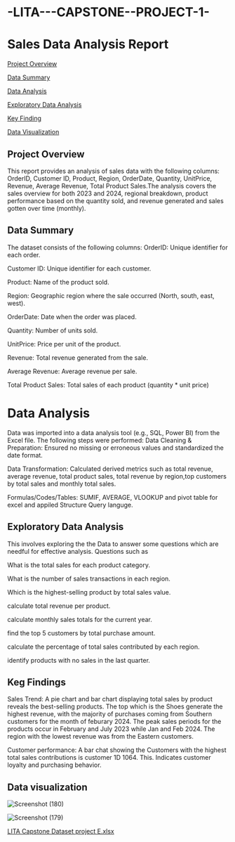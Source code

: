 # -LITA---CAPSTONE--PROJECT-1-

# Sales Data Analysis Report

[Project Overview](#Project-Overview)

[Data Summary](#Data-Summary)

[Data Analysis](#Data-Analysis)

[Exploratory Data Analysis](#Exploratory-Data-Analysis)

[Key Finding](#Key-Finding)

[Data Visualization](#Data-viualization)

## Project Overview
This report provides an analysis of sales data with the following columns: OrderID, Customer ID, Product, Region, OrderDate, Quantity, UnitPrice, Revenue, Average Revenue, Total Product Sales.The analysis covers the sales overview for both 2023 and 2024, regional breakdown, product performance based on the quantity sold, and revenue generated and sales gotten over time (monthly). 

## Data Summary
The dataset consists of the following columns:
   OrderID: Unique identifier for each order.
   
   Customer ID: Unique identifier for each customer.

   Product: Name of the product sold.

Region: Geographic region where the sale occurred (North, south, east, west).

OrderDate: Date when the order was placed. 

Quantity: Number of units sold.

UnitPrice: Price per unit of the product.

Revenue: Total revenue generated from the sale.

Average Revenue: Average revenue per sale.

Total Product Sales: Total sales of each product (quantity * unit price)

# Data Analysis 
Data was imported into a data analysis tool (e.g., SQL, Power BI) from the Excel file. The following steps were performed:
   Data Cleaning & Preparation: Ensured no missing or erroneous values and standardized the date format. 
   
   Data Transformation: Calculated derived metrics such as total revenue, average revenue, total product sales, total revenue by region,top customers by total sales and monthly total sales.

   Formulas/Codes/Tables: SUMIF, AVERAGE, VLOOKUP and pivot table for excel and appiled Structure Query languge.

   ## Exploratory Data Analysis
   This involves exploring the the Data to answer some questions which are needful for effective analysis. Questions such as

What is the total sales for each product category.

What is the number of sales transactions in each region.

Which is the highest-selling product by total sales value.

calculate total revenue per product.

calculate monthly sales totals for the current year.

find the top 5 customers by total purchase amount.

calculate the percentage of total sales contributed by each region.

identify products with no sales in the last quarter.

## Keg Findings
Sales Trend: A pie chart and bar chart displaying total sales by product reveals the best-selling products. The top which is the Shoes generate the highest revenue, with the majority of purchases coming from Southern customers for the month of feburary 2024. The peak sales periods for the products occur in February and July 2023 while Jan and Feb 2024. The region with the lowest revenue was from the Eastern customers. 

Customer performance: A bar chat showing the Customers with the highest total sales contributions is customer 1D 1064. This. Indicates customer loyalty and purchasing behavior.

## Data visualization

![Screenshot (180)](https://github.com/user-attachments/assets/f2748096-c5af-45e2-ad6b-2d7fd004c471)

   
   ![Screenshot (179)](https://github.com/user-attachments/assets/2c28b664-1431-40cd-a401-f538dc4b854c)

[LITA Capstone Dataset project E.xlsx](https://github.com/user-attachments/files/17637471/LITA.Capstone.Dataset.project.E.xlsx)



